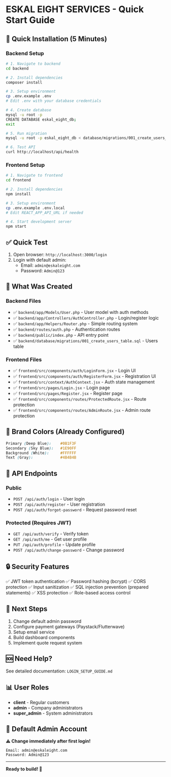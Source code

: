 # ESKAL EIGHT SERVICES - Quick Start Guide

## 🚀 Quick Installation (5 Minutes)

### Backend Setup

```bash
# 1. Navigate to backend
cd backend

# 2. Install dependencies
composer install

# 3. Setup environment
cp .env.example .env
# Edit .env with your database credentials

# 4. Create database
mysql -u root -p
CREATE DATABASE eskal_eight_db;
exit

# 5. Run migration
mysql -u root -p eskal_eight_db < database/migrations/001_create_users_table.sql

# 6. Test API
curl http://localhost/api/health
```

### Frontend Setup

```bash
# 1. Navigate to frontend
cd frontend

# 2. Install dependencies
npm install

# 3. Setup environment
cp .env.example .env.local
# Edit REACT_APP_API_URL if needed

# 4. Start development server
npm start
```

## ✅ Quick Test

1. Open browser: `http://localhost:3000/login`
2. Login with default admin:
   - Email: `admin@eskaleight.com`
   - Password: `Admin@123`

## 📁 What Was Created

### Backend Files
- ✅ `backend/app/Models/User.php` - User model with auth methods
- ✅ `backend/app/Controllers/AuthController.php` - Login/register logic
- ✅ `backend/app/Helpers/Router.php` - Simple routing system
- ✅ `backend/routes/auth.php` - Authentication routes
- ✅ `backend/public/index.php` - API entry point
- ✅ `backend/database/migrations/001_create_users_table.sql` - Users table

### Frontend Files
- ✅ `frontend/src/components/auth/LoginForm.jsx` - Login UI
- ✅ `frontend/src/components/auth/RegisterForm.jsx` - Registration UI
- ✅ `frontend/src/context/AuthContext.jsx` - Auth state management
- ✅ `frontend/src/pages/Login.jsx` - Login page
- ✅ `frontend/src/pages/Register.jsx` - Register page
- ✅ `frontend/src/components/routes/ProtectedRoute.jsx` - Route protection
- ✅ `frontend/src/components/routes/AdminRoute.jsx` - Admin route protection

## 🎨 Brand Colors (Already Configured)

```css
Primary (Deep Blue):    #0B1F3F
Secondary (Sky Blue):   #1E90FF
Background (White):     #FFFFFF
Text (Gray):            #4B4B4B
```

## 🔑 API Endpoints

### Public
- `POST /api/auth/login` - User login
- `POST /api/auth/register` - User registration
- `POST /api/auth/forgot-password` - Request password reset

### Protected (Requires JWT)
- `GET /api/auth/verify` - Verify token
- `GET /api/auth/me` - Get user profile
- `PUT /api/auth/profile` - Update profile
- `POST /api/auth/change-password` - Change password

## 🔒 Security Features

✅ JWT token authentication
✅ Password hashing (bcrypt)
✅ CORS protection
✅ Input sanitization
✅ SQL injection prevention (prepared statements)
✅ XSS protection
✅ Role-based access control

## 📝 Next Steps

1. Change default admin password
2. Configure payment gateways (Paystack/Flutterwave)
3. Setup email service
4. Build dashboard components
5. Implement quote request system

## 🆘 Need Help?

See detailed documentation: `LOGIN_SETUP_GUIDE.md`

## 📊 User Roles

- **client** - Regular customers
- **admin** - Company administrators
- **super_admin** - System administrators

## 🎯 Default Admin Account

**⚠️ Change immediately after first login!**

```
Email: admin@eskaleight.com
Password: Admin@123
```

---

**Ready to build! 🎉**
